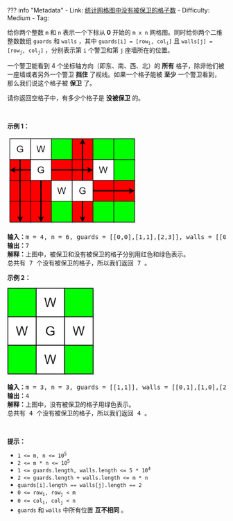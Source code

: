 
??? info "Metadata"
    - Link: [统计网格图中没有被保卫的格子数](https://leetcode.cn/problems/count-unguarded-cells-in-the-grid)
    - Difficulty: Medium
    - Tag: 

<p>给你两个整数&nbsp;<code>m</code>&nbsp;和&nbsp;<code>n</code>&nbsp;表示一个下标从<strong>&nbsp;0</strong>&nbsp;开始的&nbsp;<code>m x n</code>&nbsp;网格图。同时给你两个二维整数数组&nbsp;<code>guards</code> 和&nbsp;<code>walls</code>&nbsp;，其中&nbsp;<code>guards[i] = [row<sub>i</sub>, col<sub>i</sub>]</code>&nbsp;且&nbsp;<code>walls[j] = [row<sub>j</sub>, col<sub>j</sub>]</code>&nbsp;，分别表示第 <code>i</code>&nbsp;个警卫和第 <code>j</code>&nbsp;座墙所在的位置。</p>

<p>一个警卫能看到 4 个坐标轴方向（即东、南、西、北）的 <strong>所有</strong>&nbsp;格子，除非他们被一座墙或者另外一个警卫 <strong>挡住</strong>&nbsp;了视线。如果一个格子能被 <strong>至少</strong>&nbsp;一个警卫看到，那么我们说这个格子被 <strong>保卫</strong>&nbsp;了。</p>

<p>请你返回空格子中，有多少个格子是 <strong>没被保卫</strong>&nbsp;的。</p>

<p>&nbsp;</p>

<p><strong>示例 1：</strong></p>

<p><img alt="" src="problem-assets/https:--assets.leetcode.com-uploads-2022-03-10-example1drawio2.png" style="width: 300px; height: 204px;"></p>

<pre><b>输入：</b>m = 4, n = 6, guards = [[0,0],[1,1],[2,3]], walls = [[0,1],[2,2],[1,4]]
<b>输出：</b>7
<strong>解释：</strong>上图中，被保卫和没有被保卫的格子分别用红色和绿色表示。
总共有 7 个没有被保卫的格子，所以我们返回 7 。
</pre>

<p><strong>示例 2：</strong></p>

<p><img alt="" src="problem-assets/https:--assets.leetcode.com-uploads-2022-03-10-example2drawio.png" style="width: 200px; height: 201px;"></p>

<pre><b>输入：</b>m = 3, n = 3, guards = [[1,1]], walls = [[0,1],[1,0],[2,1],[1,2]]
<b>输出：</b>4
<b>解释：</b>上图中，没有被保卫的格子用绿色表示。
总共有 4 个没有被保卫的格子，所以我们返回 4 。
</pre>

<p>&nbsp;</p>

<p><strong>提示：</strong></p>

<ul>
	<li><code>1 &lt;= m, n &lt;= 10<sup>5</sup></code></li>
	<li><code>2 &lt;= m * n &lt;= 10<sup>5</sup></code></li>
	<li><code>1 &lt;= guards.length, walls.length &lt;= 5 * 10<sup>4</sup></code></li>
	<li><code>2 &lt;= guards.length + walls.length &lt;= m * n</code></li>
	<li><code>guards[i].length == walls[j].length == 2</code></li>
	<li><code>0 &lt;= row<sub>i</sub>, row<sub>j</sub> &lt; m</code></li>
	<li><code>0 &lt;= col<sub>i</sub>, col<sub>j</sub> &lt; n</code></li>
	<li><code>guards</code>&nbsp;和&nbsp;<code>walls</code>&nbsp;中所有位置 <strong>互不相同</strong>&nbsp;。</li>
</ul>
